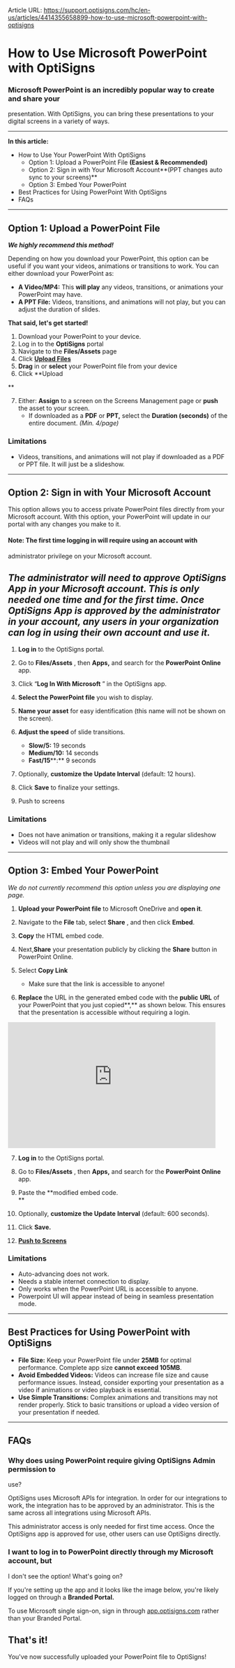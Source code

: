 Article URL: https://support.optisigns.com/hc/en-us/articles/4414355658899-how-to-use-microsoft-powerpoint-with-optisigns

# How to Use Microsoft PowerPoint with OptiSigns

### Microsoft PowerPoint is an incredibly popular way to create and share your
presentation. With OptiSigns, you can bring these presentations to your
digital screens in a variety of ways.

* * *

**In this article:**

  * How to Use Your PowerPoint With OptiSigns
    * Option 1: Upload a PowerPoint File **(Easiest & Recommended)**
    * Option 2: Sign in with Your Microsoft Account**(PPT changes auto sync to your screens)**
    * Option 3: Embed Your PowerPoint
  * Best Practices for Using PowerPoint With OptiSigns
  * FAQs

* * *

## Option 1: Upload a PowerPoint File

_**We highly recommend this method!**_

Depending on how you download your PowerPoint, this option can be useful if
you want your videos, animations or transitions to work. You can either
download your PowerPoint as:

  * **A Video/MP4:** This **will play** any videos, transitions, or animations your PowerPoint may have.
  * **A PPT File:** Videos, transitions, and animations will not play, but you can adjust the duration of slides.

**That said, let's get started!**

  1. Download your PowerPoint to your device.
  2. Log in to the **OptiSigns** portal
  3. Navigate to the **Files/Assets** page
  4. Click [**Upload Files**](https://support.optisigns.com/hc/en-us/articles/360016247974)
  5. **Drag** in or **select** your PowerPoint file from your device
  6. Click **Upload  
  
**

  7. Either: **Assign** to a screen on the Screens Management page or **push** the asset to your screen. 
     * If downloaded as a **PDF** or **PPT,** select the **Duration (seconds)** of the entire document. _(Min. 4/page)_  

### Limitations

  * Videos, transitions, and animations will not play if downloaded as a PDF or PPT file. It will just be a slideshow. 

* * *

## Option 2: Sign in with Your Microsoft Account

This option allows you to access private PowerPoint files directly from your
Microsoft account. With this option, your PowerPoint will update in our portal
with any changes you make to it.

####  **Note:** The first time logging in will require using an account with
administrator privilege on your Microsoft account.

_The administrator will need to approve OptiSigns App in your Microsoft
account. This is only needed one time and for the first time. Once OptiSigns
App is approved by the administrator in your account, any users in your
organization can log in using their own account and use it._  
---  
  
  1. **Log in** to the OptiSigns portal.
  2. Go to **Files/Assets** , then **Apps,** and search for the **PowerPoint Online** app.  

  3. Click “**Log In With Microsoft** ” in the OptiSigns app.
  4. **Select the PowerPoint file** you wish to display.  

  5. **Name your asset** for easy identification (this name will not be shown on the screen).
  6. **Adjust the speed** of slide transitions.  

     * **Slow/5:** 19 seconds
     * **Medium/10:** 14 seconds
     * **Fast/15****:** 9 seconds
  7. Optionally, **customize the Update Interval** (default: 12 hours).
  8. Click **Save** to finalize your settings.
  9. Push to screens

### Limitations

  * Does not have animation or transitions, making it a regular slideshow
  * Videos will not play and will only show the thumbnail

* * *

## Option 3: Embed Your PowerPoint

_We do not currently recommend this option unless you are displaying one
page._

  1. **Upload your PowerPoint file** to Microsoft OneDrive and **open it**.
  2. Navigate to the **File** tab, select **Share** , and then click **Embed**.  

  3. **Copy** the HTML embed code.  

  4. Next,**Share** your presentation publicly by clicking the **Share** button in PowerPoint Online.
  5. Select **Copy Link**
     * Make sure that the link is accessible to anyone!  

  6. **Replace** the URL in the generated embed code with the **public** **URL** of your PowerPoint that you just copied**,** as shown below. This ensures that the presentation is accessible without requiring a login.  
  
<iframe src="https://**Y****our-Public-URL**
&amp;action=embedview&amp;wdAr=1.7777777777777777&amp;wdEaa=1" width="476px"
height="288px" frameborder="0">This is an embedded <a target="_blank"
href="https://office.com">Microsoft Office</a> presentation, powered by <a
target="_blank" href="https://office.com/webapps">Office</a>.</iframe>  
  

  7. **Log in** to the OptiSigns portal.
  8. Go to **Files/Assets** , then **Apps,** and search for the **PowerPoint Online** app.  

  9. Paste the **modified embed code.  
**

  10. Optionally, **customize the Update** **Interval** (default: 600 seconds).
  11. Click **Save.**
  12. [**Push to Screens**](https://support.optisigns.com/hc/en-us/articles/18988049363859)

### Limitations

  * Auto-advancing does not work.
  * Needs a stable internet connection to display.
  * Only works when the PowerPoint URL is accessible to anyone.
  * Powerpoint UI will appear instead of being in seamless presentation mode.

* * *

## Best Practices for Using PowerPoint with OptiSigns

  * **File Size:** Keep your PowerPoint file under **25MB** for optimal performance. Complete app size **cannot exceed 105MB**.
  * **Avoid Embedded Videos:** Videos can increase file size and cause performance issues. Instead, consider exporting your presentation as a video if animations or video playback is essential.
  * **Use Simple Transitions:** Complex animations and transitions may not render properly. Stick to basic transitions or upload a video version of your presentation if needed.

* * *

## FAQs

### Why does using PowerPoint require giving OptiSigns Admin permission to
use?

OptiSigns uses Microsoft APIs for integration. In order for our integrations
to work, the integration has to be approved by an administrator. This is the
same across all integrations using Microsoft APIs.

This administrator access is only needed for first time access. Once the
OptiSigns app is approved for use, other users can use OptiSigns directly.

### I want to log in to PowerPoint directly through my Microsoft account, but
I don't see the option! What's going on?

If you're setting up the app and it looks like the image below, you're likely
logged on through a **Branded Portal.**

To use Microsoft single sign-on, sign in through
[app.optisigns.com](http://app.optisigns.com) rather than your Branded Portal.

## That's it!

You've now successfully uploaded your PowerPoint file to OptiSigns!

